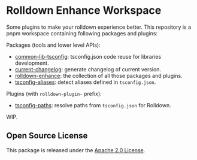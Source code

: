 # Rolldown Enhance Workspace

Some plugins to make your rolldown experience better.
This repository is a pnpm workspace containing following packages and plugins:

Packages (tools and lower level APIs):

- [common-lib-tsconfig](./packages/common-lib-tsconfig):
  tsconfig.json code reuse for libraries development.
- [current-changelog](./packages/current-changelog):
  generate changelog of current version.
- [rolldown-enhance](./packages/rolldown-enhance):
  the collection of all those packages and plugins.
- [tsconfig-aliases](./packages/tsconfig-aliases):
  detect aliases defined in `tsconfig.json`.

Plugins (with `rolldown-plugin-` prefix):

- [tsconfig-paths](./plugins/tsconfig-paths):
  resolve paths from `tsconfig.json` for Rolldown.

WIP.

## Open Source License

This package is released under the [Apache 2.0 License](./LICENSE).
